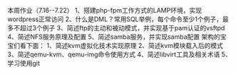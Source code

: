 本周作业（7.16--7.22）
1、搭建php-fpm工作方式的LAMP环境，实现wordpress正常访问 
 2、什么是DML？常用SQL举例，每个命令至少1个例子，最多不超过3个例子 
 3、简述ftp的主动和被动模式，并实现基于pam认证的vsftpd 
 4、简述NFS服务原理及配置 
 5、简述samba服务，并实现samba配置
架构的宝宝们看下面：
 1、简述kvm虚拟化技术实现原理 
 2、简述kvm模块载入后的模式 
 3、简述qemu-kvm、qemu-img命令使用方式 
 4、简述libvirt工具及相关术语 
 5、学习使用git
